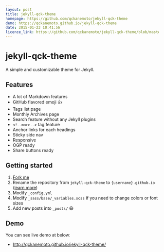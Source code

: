 ```yaml
---
layout: post
title: jekyll-qck-theme
homepage: https://github.com/qckanemoto/jekyll-qck-theme
demo: https://qckanemoto.github.io/jekyll-qck-theme
date: 2015-01-23 10:41:56
licence_link: https://github.com/qckanemoto/jekyll-qck-theme/blob/master/LICENSE
---
```

# jekyll-qck-theme

A simple and customizable theme for Jekyll.

## Features

* A lot of Markdown features
* GitHub flavored emoji :+1:
* Tags list page
* Monthly Archives page
* Search feature without any Jekyll plugins
* `<!--more-->` tag feature
* Anchor links for each headings
* Sticky side nav
* Responsive
* OGP ready
* Share buttons ready

## Getting started

1. [Fork me](https://github.com/qckanemoto/jekyll-qck-theme/fork)
2. Rename the repository from `jekyll-qck-theme` to `{username}.github.io` ([learn more](https://pages.github.com/))
3. Modify `_config.yml`
4. Modify `_sass/base/_variables.scss` if you need to change colors or font sizes
5. Add new posts into `_posts/` :smiley:

## Demo

You can see live demo at below:

* http://qckanemoto.github.io/jekyll-qck-theme/

